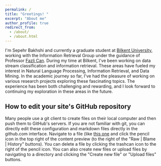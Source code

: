 ```yaml
---
permalink: /
title: "Greetings! "
excerpt: "About me"
author_profile: true
redirect_from: 
  - /about/
  - /about.html
---
```

I'm Sepehr Bakhshi and currently a graduate student at [Bilkent University](https://w3.bilkent.edu.tr/bilkent/), working with the Information Retrieval Group under the guidance of Professor [Fazli Can](https://www.cs.bilkent.edu.tr/~canf/).
During my time at Bilkent, I've been working on data stream classification and information retrieval. These areas have fueled my interest in Natural Language Processing, Information Retrieval, and Data Mining.
In the academic journey so far, I've had the pleasure of working on various research projects exploring these fascinating topics. The experience has been both challenging and rewarding, and I look forward to continuing my exploration in these areas in the future.


How to edit your site's GitHub repository
------
Many people use a git client to create files on their local computer and then push them to GitHub's servers. If you are not familiar with git, you can directly edit these configuration and markdown files directly in the github.com interface. Navigate to a file (like [this one](https://github.com/academicpages/academicpages.github.io/blob/master/_talks/2012-03-01-talk-1.md) and click the pencil icon in the top right of the content preview (to the right of the "Raw | Blame | History" buttons). You can delete a file by clicking the trashcan icon to the right of the pencil icon. You can also create new files or upload files by navigating to a directory and clicking the "Create new file" or "Upload files" buttons. 


